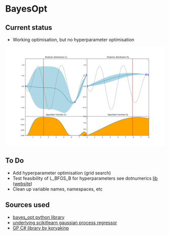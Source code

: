 # BayesOpt

## Current status
- Working optimisation, but no hyperparameter optimisation

![Alt Text](https://github.com/amschel-de-r/BayesOpt/blob/master/bayesopt.gif?raw=true)

## To Do
- Add hyperparameter optimisation (grid search)
- Test feasibility of L_BFGS_B for hyperparameters see dotnumerics [lib](https://github.com/davidsiaw/neuron/tree/master/DotNumerics/Optimization) ([website](http://www.dotnumerics.com/))
- Clean up variable names, namespaces, etc

## Sources used
- [bayes_opt python library](https://github.com/fmfn/BayesianOptimization)
- [underlying scikitlearn gaussian process regressor](https://github.com/scikit-learn/scikit-learn/tree/b194674c42d54b26137a456c510c5fdba1ba23e0/sklearn/gaussian_process)
- [GP C# library by koryakinp](https://github.com/koryakinp/GP)

